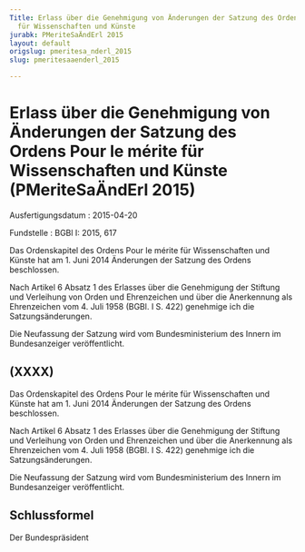 ```yaml
---
Title: Erlass über die Genehmigung von Änderungen der Satzung des Ordens Pour le mérite
  für Wissenschaften und Künste
jurabk: PMeriteSaÄndErl 2015
layout: default
origslug: pmeritesa_nderl_2015
slug: pmeritesaaenderl_2015

---
```


# Erlass über die Genehmigung von Änderungen der Satzung des Ordens Pour le mérite für Wissenschaften und Künste (PMeriteSaÄndErl 2015)

Ausfertigungsdatum
:   2015-04-20

Fundstelle
:   BGBl I: 2015, 617

Das Ordenskapitel des Ordens Pour le mérite für Wissenschaften und Künste hat am 1. Juni 2014 Änderungen der Satzung des Ordens beschlossen.

Nach Artikel 6 Absatz 1 des Erlasses über die Genehmigung der Stiftung und Verleihung von Orden und Ehrenzeichen und über die Anerkennung als Ehrenzeichen vom 4. Juli 1958 (BGBl. I S. 422) genehmige ich die Satzungsänderungen.

Die Neufassung der Satzung wird vom Bundesministerium des Innern im Bundesanzeiger veröffentlicht.


## (XXXX)

Das Ordenskapitel des Ordens Pour le mérite für Wissenschaften und Künste hat am 1. Juni 2014 Änderungen der Satzung des Ordens beschlossen.

Nach Artikel 6 Absatz 1 des Erlasses über die Genehmigung der Stiftung und Verleihung von Orden und Ehrenzeichen und über die Anerkennung als Ehrenzeichen vom 4. Juli 1958 (BGBl. I S. 422) genehmige ich die Satzungsänderungen.

Die Neufassung der Satzung wird vom Bundesministerium des Innern im Bundesanzeiger veröffentlicht.


## Schlussformel

Der Bundespräsident


